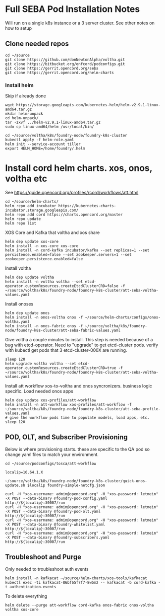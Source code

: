 # Full SEBA Pod Installation Notes

Will run on a single k8s instance or a 3 server cluster.  See other notes on how to setup


## Clone needed repos
```
cd ~/source
git clone https://github.com/donNewtonAlpha/voltha.git
git clone https://bitbucket.org/onfcord/podconfigs.git
git clone https://gerrit.opencord.org/seba
git clone https://gerrit.opencord.org/helm-charts
```

### Install helm

Skip if already done

```
wget https://storage.googleapis.com/kubernetes-helm/helm-v2.9.1-linux-amd64.tar.gz
mkdir helm-unpack
cd helm-unpack/
tar -zxvf ../helm-v2.9.1-linux-amd64.tar.gz
sudo cp linux-amd64/helm /usr/local/bin/

cd ~/source/voltha/k8s/foundry-node/foundry-k8s-cluster
kubectl apply -f helm-role.yaml
helm init --service-account tiller
export HELM_HOME=/home/foundry/.helm
```


# Install cord helm charts. xos, onos, voltha etc
See https://guide.opencord.org/profiles/rcord/workflows/att.html

```
cd ~/source/helm-charts/
helm repo add incubator https://kubernetes-charts-incubator.storage.googleapis.com/
helm repo add cord https://charts.opencord.org/master
helm repo update
helm repo list
```


XOS Core and Kafka that voltha and xos share

```
helm dep update xos-core
helm install -n xos-core xos-core
helm install -n cord-kafka incubator/kafka --set replicas=1 --set persistence.enabled=false --set zookeeper.servers=1 --set zookeeper.persistence.enabled=false 
```

Install voltha

```
helm dep update voltha
helm install -n voltha voltha --set etcd-operator.customResources.createEtcdClusterCRD=false -f ~/source/voltha/k8s/foundry-node/foundry-k8s-cluster/att-seba-voltha-values.yaml
```

Install onoses

```
helm dep update onos
helm install -n onos-voltha onos -f ~/source/helm-charts/configs/onos-voltha.yaml
helm install -n onos-fabric onos -f ~/source/voltha/k8s/foundry-node/foundry-k8s-cluster/att-seba-fabric-values.yaml
```

Give voltha a couple minutes to install. This step is needed because of a bug with etcd-operator.  Need to "upgrade" to get etcd-cluster pods.
verify with kubectl get pods that 3 etcd-cluster-000X are running.

```
sleep 120
helm upgrade voltha voltha --set etcd-operator.customResources.createEtcdClusterCRD=true -f ~/source/voltha/k8s/foundry-node/foundry-k8s-cluster/att-seba-voltha-values.yaml
```

Install att workflow xos-to-voltha and onos syncronizers.  business logic specific.  Load needed onos apps

```
helm dep update xos-profiles/att-workflow
helm install -n att-workflow xos-profiles/att-workflow -f ~/source/voltha/k8s/foundry-node/foundry-k8s-cluster/att-seba-profile-values.yaml
# give the workflow pods time to populate models, load apps, etc.
sleep 120
```


## POD, OLT, and Subscriber Provisioning

Below is where provisioning starts.  these are specific to the QA pod so change yaml files to match your environment.

```
cd ~/source/podconfigs/tosca/att-workflow

localip=10.64.1.X

~/source/voltha/k8s/foundry-node/foundry-k8s-cluster/quick-onos-update.sh $localip foundry-simple-netcfg.json

curl -H "xos-username: admin@opencord.org" -H "xos-password: letmein" -X POST --data-binary @foundry-pod-config.yaml http://${localip}:30007/run
curl -H "xos-username: admin@opencord.org" -H "xos-password: letmein" -X POST --data-binary @foundry-pod-olt.yaml http://${localip}:30007/run
curl -H "xos-username: admin@opencord.org" -H "xos-password: letmein" -X POST --data-binary @foundry-whitelist.yaml http://${localip}:30007/run
curl -H "xos-username: admin@opencord.org" -H "xos-password: letmein" -X POST --data-binary @foundry-subscribers.yaml http://${localip}:30007/run
```

## Troubleshoot and Purge

Only needed to troubleshoot auth events
```
helm install -n kafkacat ~/source/helm-charts/xos-tools/kafkacat
kubectl exec -ti kafkacat-86bf65f7f7-8w5m2 -- kafkacat -b cord-kafka -t authentication.events
```

To delete everything
```
helm delete --purge att-workflow cord-kafka onos-fabric onos-voltha voltha xos-core
```
